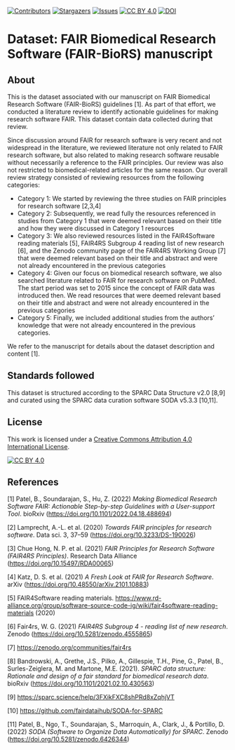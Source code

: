 [![Contributors][contributors-shield]][contributors-url]
[![Stargazers][stars-shield]][stars-url]
[![Issues][issues-shield]][issues-url]
[![CC BY 4.0][cc-by-shield]][cc-by]
[![DOI](https://zenodo.org/badge/DOI/10.5281/zenodo.6468936.svg)](https://doi.org/10.5281/zenodo.6468936)

[contributors-shield]: https://img.shields.io/github/contributors/fairdataihub/FAIR-BioRS-data.svg?style=flat-square
[contributors-url]: https://github.com/fairdataihub/FAIR-BioRS-data/graphs/contributors
[stars-shield]: https://img.shields.io/github/stars/fairdataihub/FAIR-BioRS-data.svg?style=flat-square
[stars-url]: https://github.com/fairdataihub/FAIR-BioRS-data/stargazers
[issues-shield]: https://img.shields.io/github/issues/fairdataihub/FAIR-BioRS-data.svg?style=flat-square
[issues-url]: https://github.com/fairdataihub/FAIR-BioRS-data/issues
[cc-by]: http://creativecommons.org/licenses/by/4.0/
[cc-by-image]: https://i.creativecommons.org/l/by/4.0/88x31.png
[cc-by-shield]: https://img.shields.io/badge/License-CC%20BY%204.0-lightgrey.svg

# Dataset: FAIR Biomedical Research Software (FAIR-BioRS) manuscript

## About
This is the dataset associated with our manuscript on FAIR Biomedical Research Software (FAIR-BioRS) guidelines [1]. As part of that effort, we conducted a literature review to identify actionable guidelines for making research software FAIR. This dataset contain data collected during that review.

Since discussion around FAIR for research software is very recent and not widespread in the literature, we reviewed literature not only related to FAIR research software, but also related to making research software reusable without necessarily a reference to the FAIR principles. Our review was also not restricted to biomedical-related articles for the same reason. Our overall review strategy consisted of reviewing resources from the following categories: 
* Category 1: We started by reviewing the three studies on FAIR principles for research software [2,3,4]
* Category 2: Subsequently, we read fully the resources referenced in studies from Category 1 that were deemed relevant based on their title and how they were discussed in Category 1 resources
* Category 3: We also reviewed resources listed in the FAIR4Software reading materials [5], FAIR4RS Subgroup 4 reading list of new research [6], and the Zenodo community page of the FAIR4RS Working Group [7] that were deemed relevant based on their title and abstract and were not already encountered in the previous categories
* Category 4: Given our focus on biomedical research software, we also searched literature related to FAIR for research software on PubMed. The start period was set to 2015 since the concept of FAIR data was introduced then. We read resources that were deemed relevant based on their title and abstract and were not already encountered in the previous categories
* Category 5: Finally, we included additional studies from the authors’ knowledge that were not already encountered in the previous categories.

We refer to the manuscript for details about the dataset description and content [1]. 

## Standards followed
This dataset is structured according to the SPARC Data Structure v2.0 [8,9] and curated using the SPARC data curation software SODA v5.3.3 [10,11]. 

## License
This work is licensed under a
[Creative Commons Attribution 4.0 International License][cc-by].

[![CC BY 4.0][cc-by-image]][cc-by]

## References
[1] Patel, B., Soundarajan, S., Hu, Z. (2022) *Making Biomedical Research Software FAIR: Actionable Step-by-step Guidelines with a User-support Tool*. bioRxiv (https://doi.org/10.1101/2022.04.18.488694)

[2] Lamprecht, A.-L. et al. (2020) *Towards FAIR principles for research software*. Data sci. 3, 37–59 (https://doi.org/10.3233/DS-190026)

[3] Chue Hong, N. P. et al. (2021) *FAIR Principles for Research Software (FAIR4RS Principles)*. Research Data Alliance (https://doi.org/10.15497/RDA00065)

[4] Katz, D. S. et al. (2021) *A Fresh Look at FAIR for Research Software*. arXiv (https://doi.org/10.48550/arXiv.2101.10883)

[5] FAIR4Software reading materials. https://www.rd-alliance.org/group/software-source-code-ig/wiki/fair4software-reading-materials (2020)

[6] Fair4rs, W. G. (2021) *FAIR4RS Subgroup 4 - reading list of new research*. Zenodo (https://doi.org/10.5281/zenodo.4555865)

[7] https://zenodo.org/communities/fair4rs

[8] Bandrowski, A., Grethe, J.S., Pilko, A., Gillespie, T.H., Pine, G., Patel, B., Surles-Zeiglera, M. and Martone, M.E. (2021). *SPARC data structure: Rationale and design of a fair standard for biomedical research data*. bioRxiv (https://doi.org/10.1101/2021.02.10.430563)

[9] https://sparc.science/help/3FXikFXC8shPRd8xZqhjVT

[10] https://github.com/fairdataihub/SODA-for-SPARC

[11] Patel, B., Ngo, T., Soundarajan, S., Marroquin, A., Clark, J., & Portillo, D. (2022) *SODA (Software to Organize Data Automatically) for SPARC*. Zenodo (https://doi.org/10.5281/zenodo.6426344)





